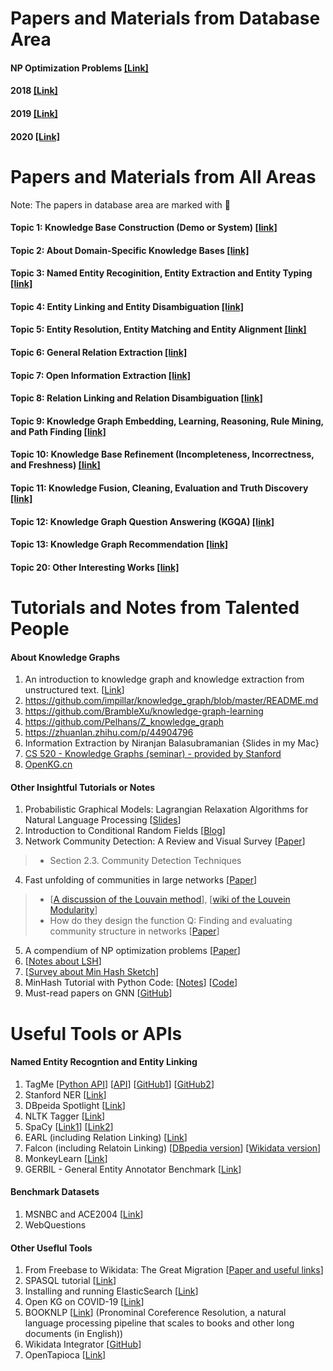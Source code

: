 Papers and Materials from Database Area
======
#### NP Optimization Problems [[Link]](https://www8.cs.umu.se/kurser/TDBAfl/VT06/algorithms/COMPEND/COMPED19/COMPENDI.HTM)
#### 2018 [[Link]](https://github.com/heathersherry/Knowledge-Graphs-and-Data-Integration-in-Database-Conferences-2018)
#### 2019 [[Link]](https://github.com/heathersherry/Knowledge-Graphs-and-Data-Integration-in-Database-Conferences-2019)
#### 2020 [[Link]](https://github.com/heathersherry/Knowledge-Graphs-and-Data-Integration-in-Database-Conferences-2020-)

Papers and Materials from All Areas
======
Note: The papers in database area are marked with 🌟 

#### Topic 1: Knowledge Base Construction (Demo or System) [[link]](https://github.com/heathersherry/Knowledge-Graph-Tutorials-and-Papers/wiki/Topic-01:-Knowledge-Base-Construction-(Demo-or-System))

#### Topic 2: About Domain-Specific Knowledge Bases [[link]](https://github.com/heathersherry/Knowledge-Graph-Tutorials-and-Papers/wiki/Topic-02:-About-Domain-Specific-Knowledge-Bases)

#### Topic 3: Named Entity Recoginition, Entity Extraction and Entity Typing [[link]](https://github.com/heathersherry/Knowledge-Graph-Tutorials-and-Papers/wiki/Topic-03:-Named-Entity-Recognition,-Entity-Extraction-and-Entity-Typing)

#### Topic 4: Entity Linking and Entity Disambiguation [[link]](https://github.com/heathersherry/Knowledge-Graph-Tutorials-and-Papers/wiki/Topic-04:-Entity-Linking-and-Entity-Disambiguation)

#### Topic 5: Entity Resolution, Entity Matching and Entity Alignment [[link]](https://github.com/heathersherry/Knowledge-Graph-Tutorials-and-Papers/wiki/Topic-05:-Entity-Resolution,-Entity-Matching-and-Entity-Alignment)

#### Topic 6: General Relation Extraction [[link]](https://github.com/heathersherry/Knowledge-Graph-Tutorials-and-Papers/wiki/Topic-06:-Relation-Extraction)

#### Topic 7: Open Information Extraction [[link]](https://github.com/heathersherry/Knowledge-Graph-Tutorials-and-Papers/wiki/Topic-07:-Open-Information-Extraction)

#### Topic 8: Relation Linking and Relation Disambiguation [[link]](https://github.com/heathersherry/Knowledge-Graph-Tutorials-and-Papers/wiki/Topic-08:-Relation-Linking-and-Relation-Disambiguation)

#### Topic 9: Knowledge Graph Embedding, Learning, Reasoning, Rule Mining, and Path Finding [[link]](https://github.com/heathersherry/Knowledge-Graph-Tutorials-and-Papers/wiki/Topic-09:-Knowledge-Graph-Embedding,-Learning,-Reasoning-and-Rule-Mining)

#### Topic 10: Knowledge Base Refinement (Incompleteness, Incorrectness, and Freshness) [[link]](https://github.com/heathersherry/Knowledge-Graph-Tutorials-and-Papers/wiki/Topic-10:-Knowledge-Base-Refinement-(Incompleteness,-Incorrectness,-and-Freshness))

#### Topic 11: Knowledge Fusion, Cleaning, Evaluation and Truth Discovery [[link]](https://github.com/heathersherry/Knowledge-Graph-Tutorials-and-Papers/wiki/Topic-11:-Knowledge-Fusion,-Cleaning,-Evaluation-and-Truth-Discovery)

#### Topic 12: Knowledge Graph Question Answering (KGQA) [[link]](https://github.com/heathersherry/Knowledge-Graph-Tutorials-and-Papers/wiki/Topic-12:-Knowledge-Graph-Question-Answering-(KGQA))

#### Topic 13: Knowledge Graph Recommendation [[link]](https://github.com/heathersherry/Knowledge-Graph-Tutorials-and-Papers/wiki/Topic-13:-Knowledge-Graph-Recommendation)

#### Topic 20: Other Interesting Works [[link]](https://github.com/heathersherry/Knowledge-Graph-Tutorials-and-Papers/wiki/Topic-20:-Other-Interesting-Works)



Tutorials and Notes from Talented People
=====
#### About Knowledge Graphs
1. An introduction to knowledge graph and knowledge extraction from unstructured text. [[Link](https://kgtutorial.github.io)]
2. https://github.com/impillar/knowledge_graph/blob/master/README.md 
3. https://github.com/BrambleXu/knowledge-graph-learning
4. https://github.com/Pelhans/Z_knowledge_graph
5. https://zhuanlan.zhihu.com/p/44904796
6. Information Extraction by Niranjan Balasubramanian {Slides in my Mac}
7. [CS 520 - Knowledge Graphs (seminar) - provided by Stanford](https://web.stanford.edu/class/cs520/)
8. [OpenKG.cn](http://www.openkg.cn/home)

#### Other Insightful Tutorials or Notes
1. Probabilistic Graphical Models: Lagrangian Relaxation Algorithms for Natural Language Processing [[Slides](http://people.csail.mit.edu/dsontag/courses/pgm12/slides/lecture3.pdf)]
2. Introduction to Conditional Random Fields [[Blog](http://blog.echen.me/2012/01/03/introduction-to-conditional-random-fields/)]
3. Network Community Detection: A Review and Visual Survey [[Paper](https://arxiv.org/pdf/1708.00977.pdf)]
> * Section 2.3. Community Detection Techniques 
4. Fast unfolding of communities in large networks [[Paper](https://arxiv.org/pdf/0803.0476.pdf)]
> * [[A discussion of the Louvain method](https://www.quora.com/Is-there-a-simple-explanation-of-the-Louvain-Method-of-community-detection)], [[wiki of the Louvein Modularity](https://en.wikipedia.org/wiki/Louvain_Modularity)]
> * How do they design the function Q: Finding and evaluating community structure in networks [[Paper](https://arxiv.org/abs/cond-mat/0308217)]
5. A compendium of NP optimization problems [[Paper](https://www.semanticscholar.org/paper/A-compendium-of-NP-optimization-problems-Crescenzi-Kann/d5a16ac8dd6781090292b7db0a21e4240ffe56b0)]
6. [[Notes about LSH](https://blog.csdn.net/yc461515457/article/details/48845775)]
7. [[Survey about Min Hash Sketch](http://www.cohenwang.com/edith/Surveys/minhash.pdf)]
8. MinHash Tutorial with Python Code: [[Notes](https://mccormickml.com/2015/06/12/minhash-tutorial-with-python-code/)] [[Code](https://github.com/chrisjmccormick/MinHash)]
9. Must-read papers on GNN [[GitHub](https://github.com/thunlp/GNNPapers)]

Useful Tools or APIs
====
#### Named Entity Recogntion and Entity Linking
1. TagMe [[Python API](https://pypi.org/project/tagme/)] [[API](https://tagme.d4science.org/tagme/)] [[GitHub1](https://github.com/marcocor/tagme-python)] [[GitHub2](https://github.com/gammaliu/tagme)]
2. Stanford NER [[Link](https://nlp.stanford.edu/software/CRF-NER.html)]
3. DBpeida Spotlight [[Link](https://www.dbpedia-spotlight.org/)]
4. NLTK Tagger [[Link](https://www.nltk.org/book/ch05.html)]
5. SpaCy [[Link1](https://spacy.io/api/annotation#section-named-entities)] [[Link2](https://towardsdatascience.com/named-entity-recognition-with-nltk-and-spacy-8c4a7d88e7da)]
6. EARL (including Relation Linking) [[Link](https://github.com/AskNowQA/EARL)]
7. Falcon (including Relatoin Linking) [[DBpedia version](https://github.com/AhmadSakor/falcon)] [[Wikidata version](https://github.com/SDM-TIB/falcon2.0)] 
8. MonkeyLearn [[Link](https://monkeylearn.com/blog/named-entity-recognition-python/)]
9. GERBIL - General Entity Annotator Benchmark [[Link](http://gerbil.aksw.org/gerbil/)]

#### Benchmark Datasets
1. MSNBC and ACE2004 [[Link](https://users.dcc.uchile.cl/~hrosales/MSNBC_ACE2004_to_NIF.html)]
2. WebQuestions
 
#### Other Useflul Tools
1. From Freebase to Wikidata: The Great Migration [[Paper and useful links](https://static.googleusercontent.com/media/research.google.com/en//pubs/archive/44818.pdf)] 
2. SPASQL tutorial [[Link](https://www.w3.org/2009/Talks/0615-qbe/)]
3. Installing and running ElasticSearch [[Link](https://www.elastic.co/guide/en/elasticsearch/reference/current/targz.html)]
4. Open KG on COVID-19 [[Link](http://openkg.cn/dataset/covid-19-research)]
5. BOOKNLP [[Link](https://github.com/dbamman/book-nlp)] (Pronominal Coreference Resolution, a natural language processing pipeline that scales to books and other long documents (in English))
6. Wikidata Integrator [[GitHub](https://github.com/SuLab/WikidataIntegrator)]
7. OpenTapioca [[Link](https://opentapioca.readthedocs.io/en/latest/install.html)]
